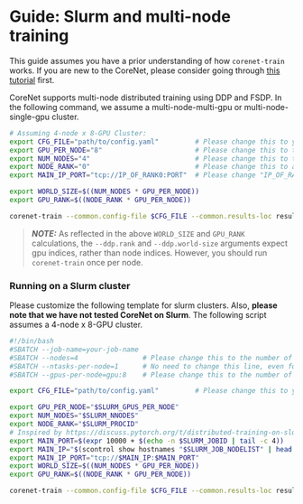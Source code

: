 # Guide: Slurm and multi-node training

This guide assumes you have a prior understanding of how `corenet-train` works. If you
are new to the CoreNet, please consider going through [this tutorial](./train_a_new_model_on_a_new_dataset_from_scratch.ipynb) first.

CoreNet supports multi-node distributed training using DDP and FSDP. In the following 
command, we assume a multi-node-multi-gpu or multi-node-single-gpu cluster.

```bash
# Assuming 4-node x 8-GPU Cluster:
export CFG_FILE="path/to/config.yaml"         # Please change this to your desired config file.
export GPU_PER_NODE="8"                       # Please change this to the number of GPUs that are available on each node.
export NUM_NODES="4"                          # Please change this to the number of nodes (i.e. hosts/machines) in your cluster.
export NODE_RANK="0"                          # Please change this to a number in range [0, $NUM_NODES-1]. Each node must use a unique rank.
export MAIN_IP_PORT="tcp://IP_OF_RANK0:PORT"  # Please change "IP_OF_RANK0" to the host name with rank 0 (should be accessible from other nodes) and change "PORT" to a free port number.

export WORLD_SIZE=$((NUM_NODES * GPU_PER_NODE))
export GPU_RANK=$((NODE_RANK * GPU_PER_NODE))

corenet-train --common.config-file $CFG_FILE --common.results-loc results --ddp.rank $GPU_RANK --ddp.world-size $WORLD_SIZE --ddp.dist-url $MAIN_IP_PORT --ddp.backend nccl
```

> **_NOTE:_** As reflected in the above `WORLD_SIZE` and `GPU_RANK` calculations, the
> `--ddp.rank` and `--ddp.world-size` arguments expect gpu indices,
> rather than node indices. However, you should run `corenet-train` once per node.

### Running on a Slurm cluster

Please customize the following template for slurm clusters. Also, **please note that we
have not tested CoreNet on Slurm**. The 
following script assumes a 4-node x 8-GPU cluster.

```bash
#!/bin/bash
#SBATCH --job-name=your-job-name
#SBATCH --nodes=4                # Please change this to the number of nodes (i.e. hosts/machines) in your cluster.
#SBATCH --ntasks-per-node=1      # No need to change this line, even for multi-gpu nodes.
#SBATCH --gpus-per-node=gpu:8    # Please change this to the number of GPUs that are available on each node.

export CFG_FILE="path/to/config.yaml"         # Please change this to your desired config file.

export GPU_PER_NODE="$SLURM_GPUS_PER_NODE"                       
export NUM_NODES="$SLURM_NNODES"
export NODE_RANK="$SLURM_PROCID"
# Inspired by https://discuss.pytorch.org/t/distributed-training-on-slurm-cluster/150417/7
export MAIN_PORT=$(expr 10000 + $(echo -n $SLURM_JOBID | tail -c 4))
export MAIN_IP="$(scontrol show hostnames "$SLURM_JOB_NODELIST" | head -n 1)"
export MAIN_IP_PORT="tcp://$MAIN_IP:$MAIN_PORT"
export WORLD_SIZE=$((NUM_NODES * GPU_PER_NODE))
export GPU_RANK=$((NODE_RANK * GPU_PER_NODE))

corenet-train --common.config-file $CFG_FILE --common.results-loc results --ddp.rank $GPU_RANK --ddp.world-size $WORLD_SIZE --ddp.dist-url $MAIN_IP_PORT --ddp.backend nccl
```
